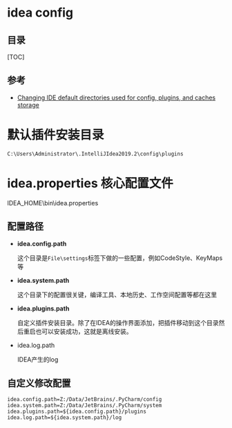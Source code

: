 # idea config

## 目录

[TOC]

## 参考

- [Changing IDE default directories used for config, plugins, and caches storage](https://intellij-support.jetbrains.com/hc/en-us/articles/207240985-Changing-IDE-default-directories-used-for-config-plugins-and-caches-storage)

# 默认插件安装目录

```
C:\Users\Administrator\.IntelliJIdea2019.2\config\plugins
```

# idea.properties 核心配置文件

IDEA_HOME\bin\idea.properties

## 配置路径

- **idea.config.path**

  这个目录是`File\settings`标签下做的一些配置，例如CodeStyle、KeyMaps等

- **idea.system.path**

  这个目录下的配置很关键，编译工具、本地历史、工作空间配置等都在这里

- **idea.plugins.path**

  自定义插件安装目录。除了在IDEA的操作界面添加，把插件移动到这个目录然后重启也可以安装成功，这就是离线安装。

- idea.log.path

  IDEA产生的log

## 自定义修改配置

```
idea.config.path=Z:/Data/JetBrains/.PyCharm/config
idea.system.path=Z:/Data/JetBrains/.PyCharm/system
idea.plugins.path=${idea.config.path}/plugins
idea.log.path=${idea.system.path}/log
```





